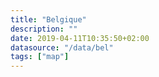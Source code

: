 ```yaml
---
title: "Belgique"
description: ""
date: 2019-04-11T10:35:50+02:00
datasource: "/data/bel"
tags: ["map"]
---
```


